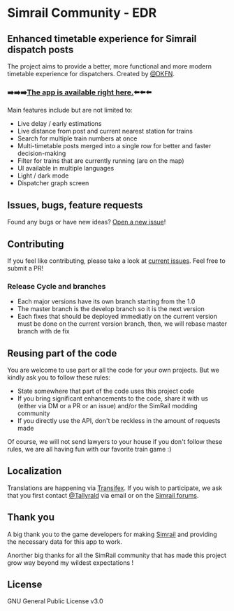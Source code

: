 # Simrail Community - EDR

## Enhanced timetable experience for Simrail dispatch posts

The project aims to provide a better, more functional and more modern timetable experience for dispatchers. Created by [@DKFN](https://github.com/DKFN).

### ➡️➡️➡️[The app is available right here.](https://edr.simrail.fr/)⬅️⬅️⬅️

Main features include but are not limited to:

- Live delay / early estimations
- Live distance from post and current nearest station for trains
- Search for multiple train numbers at once
- Multi-timetable posts merged into a single row for better and faster decision-making
- Filter for trains that are currently running (are on the map)
- UI available in multiple languages
- Light / dark mode
- Dispatcher graph screen

## Issues, bugs, feature requests

Found any bugs or have new ideas? [Open a new issue](https://github.com/simrail/EDR/issues/new)!

## Contributing

If you feel like contributing, please take a look at [current issues](https://github.com/simrail/EDR/issues). Feel free to submit a PR!

### Release Cycle and branches

- Each major versions have its own branch starting from the 1.0
- The master branch is the develop branch so it is the next version
- Each fixes that should be deployed immediatly on the current version must be done on the current version branch, then, we will rebase master branch with de fix

## Reusing part of the code
You are welcome to use part or all the code for your own projects. But we kindly ask you to follow these rules:
- State somewhere that part of the code uses this project code
- If you bring significant enhancements to the code, share it with us (either via DM or a PR or an issue) and/or the SimRail modding community
- If you directly use the API, don't be reckless in the amount of requests made

Of course, we will not send lawyers to your house if you don't follow these rules, we are all having fun with our favorite train game :)

## Localization

Translations are happening via [Transifex](https://www.transifex.com/simrail-community/edr). If you wish to participate, we ask that you first contact [@Tallyrald](https://github.com/Tallyrald) via email or on the [Simrail forums](https://forum.simrail.eu/profile/782-crypter-emerald/).

## Thank you

A big thank you to the game developers for making [Simrail](https://store.steampowered.com/app/1422130/SimRail__The_Railway_Simulator/) and providing the necessary data for this app to work.

Anorther big thanks for all the SimRail community that has made this project grow way beyond my wildest expectations !

## License

GNU General Public License v3.0
